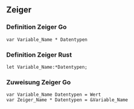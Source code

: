 ## Zeiger
### Definition Zeiger Go
```
var Variable_Name * Datentypen
```
### Definition Zeiger Rust

```
let Variable_Name:*Datentypen;
```
### Zuweisung Zeiger Go
```
var Variable_Name Datentypen = Wert
var Zeiger_Name * Datentypen = &Variable_Name

```